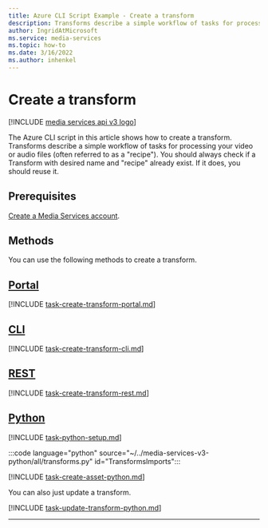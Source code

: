 ```yaml
---
title: Azure CLI Script Example - Create a transform
description: Transforms describe a simple workflow of tasks for processing your video or audio files (often referred to as a recipe). The Azure CLI script in this article shows how to create a transform.
author: IngridAtMicrosoft
ms.service: media-services
ms.topic: how-to
ms.date: 3/16/2022
ms.author: inhenkel
---
```



# Create a transform

[!INCLUDE [media services api v3 logo](./includes/v3-hr.md)]

The Azure CLI script in this article shows how to create a transform. Transforms describe a simple workflow of tasks for processing your video or audio files (often referred to as a "recipe"). You should always check if a Transform with desired name and "recipe" already exist. If it does, you should reuse it.

## Prerequisites

[Create a Media Services account](./account-create-how-to.md).

## Methods

You can use the following methods to create a transform.

## [Portal](#tab/portal/)

[!INCLUDE [task-create-transform-portal.md](includes/task-create-transform-portal.md)]

## [CLI](#tab/cli/)

[!INCLUDE [task-create-transform-cli.md](includes/task-create-transform-cli.md)]

## [REST](#tab/rest/)

[!INCLUDE [task-create-transform-rest.md](includes/task-create-transform-rest.md)]

## [Python](#tab/python/)

[!INCLUDE [task-python-setup.md](./includes/task-python-setup.md)]

:::code language="python" source="~/../media-services-v3-python/all/transforms.py" id="TransformsImports":::

[!INCLUDE [task-create-asset-python.md](./includes/task-create-transform-python.md)]

You can also just update a transform.

[!INCLUDE [task-update-transform-python.md](./includes/task-update-transform-python.md)]

---
